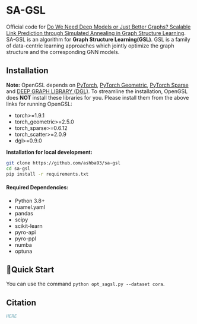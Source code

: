 # SA-GSL
Official code for [Do We Need Deep Models or Just Better Graphs? Scalable Link Prediction through Simulated Annealing in Graph Structure Learning](). SA-GSL is an algorithm for **Graph Structure Learning(GSL)**. GSL is a family of data-centric learning approaches which jointly optimize the graph structure and the corresponding GNN models.

## Installation
<!--
[PyTorch](https://pytorch.org/get-started/previous-versions/)
[PyTorch Geometric, PyTorch Sparse](https://data.pyg.org/whl/)
[DEEP GRAPH LIBRARY (DGL)](https://data.dgl.ai/wheels/repo.html)
-->
**Note:** OpenGSL depends on [PyTorch](https://pytorch.org/), [PyTorch Geometric](https://pytorch-geometric.readthedocs.io/en/latest/install/installation.html), [PyTorch Sparse](https://github.com/rusty1s/pytorch_sparse) and [DEEP GRAPH LIBRARY (DGL)](https://www.dgl.ai/pages/start.html). To streamline the installation, OpenGSL does **NOT** install these libraries for you. Please install them from the above links for running OpenGSL:

- torch>=1.9.1
- torch_geometric>=2.5.0
- torch_sparse>=0.6.12
- torch_scatter>=2.0.9
- dgl>=0.9.0

**Installation for local development:**
``` bash
git clone https://github.com/ashba93/sa-gsl
cd sa-gsl
pip install -r requirements.txt
```

#### Required Dependencies:
- Python 3.8+
- ruamel.yaml
- pandas
- scipy
- scikit-learn
- pyro-api
- pyro-ppl
- numba
- optuna


## 🚀Quick Start

You can use the command `python opt_sagsl.py --dataset cora`.

## Citation

```bibtex
HERE
```
